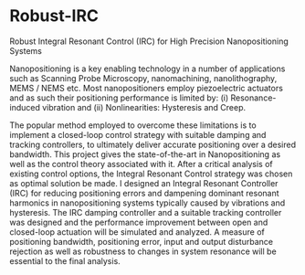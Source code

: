 # Robust-IRC
Robust Integral Resonant Control (IRC) for High Precision Nanopositioning Systems


Nanopositioning is a key enabling technology in a number of applications such as Scanning Probe Microscopy, nanomachining, nanolithography, MEMS / NEMS etc. Most nanopositioners employ piezoelectric actuators and as such their positioning performance is limited by: (i) Resonance-induced vibration and (ii) Nonlinearities:
Hysteresis and Creep. 

The popular method employed to overcome these limitations is to implement a closed-loop control strategy with suitable damping and tracking controllers, to ultimately deliver accurate positioning over a desired bandwidth. This project gives the state-of-the-art in Nanopositioning as well as the control theory associated with it. After a critical analysis of existing control options, the Integral Resonant Control strategy was chosen as optimal solution be made. I designed an Integral Resonant Controller (IRC) for reducing positioning errors and dampening dominant resonant harmonics in nanopositioning systems typically caused by vibrations and hysteresis. The IRC damping controller and a suitable tracking controller was designed and the performance improvement between open and closed-loop actuation will be simulated and analyzed. A measure of positioning bandwidth, positioning error, input and output disturbance rejection as well as robustness to changes in system resonance will be essential to the final analysis. 

